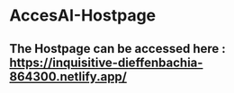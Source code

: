# AccesAI-Hostpage

## The Hostpage can be accessed here : https://inquisitive-dieffenbachia-864300.netlify.app/
